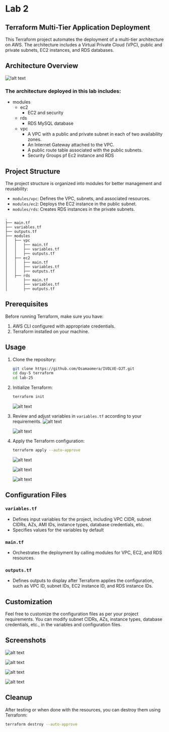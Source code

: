 # Lab 2
## Terraform Multi-Tier Application Deployment

This Terraform project automates the deployment of a multi-tier architecture on AWS. The architecture includes a Virtual Private Cloud (VPC), public and private subnets, EC2 instances, and RDS databases.

## Architecture Overview
![!alt text](screenshots/lab-25.drawio.svg)

### The architecture deployed in this lab includes:
- modules
    - ec2
        - EC2 and security
    - rds
        - RDS MySQL database
    - vpc 
        - A VPC with a public and private subnet in each of two availability zones.
        - An Internet Gateway attached to the VPC.
        - A public route table associated with the public subnets.
        - Security Groups pf Ec2 instance and RDS

## Project Structure

The project structure is organized into modules for better management and reusability:

- `modules/vpc`: Defines the VPC, subnets, and associated resources.
- `modules/ec2`: Deploys the EC2 instance in the public subnet.
- `modules/rds`: Creates RDS instances in the private subnets.
```
.
├── main.tf
├── variables.tf
├── outputs.tf
├── modules
│   ├── vpc
│   │   ├── main.tf
│   │   ├── variables.tf
│   │   ├── outputs.tf
│   ├── ec2
│   │   ├── main.tf
│   │   ├── variables.tf
│   │   ├── outputs.tf
│   ├── rds
│       ├── main.tf
│       ├── variables.tf
│       ├── outputs.tf
```

## Prerequisites

Before running Terraform, make sure you have:

1. AWS CLI configured with appropriate credentials.
2. Terraform installed on your machine.

## Usage

1. Clone the repository:

   ```bash
   git clone https://github.com/Osamaomera/IVOLVE-OJT.git
   cd day-5 terraform
   cd lab-25
   ```

2. Initialize Terraform:

   ```bash
   terraform init
   ```
   ![alt text](screenshots/lab-25-init.png)

3. Review and adjust variables in `variables.tf` according to your requirements.
   ![alt text](screenshots/lab-25-plan1.png)

   ![alt text](screenshots/lab-25-plan2.png)
4. Apply the Terraform configuration:

   ```bash
   terraform apply --auto-approve
   ```
   ![alt text](screenshots/lab-25-apply1.png)

   ![alt text](screenshots/lab-25-apply2.png)   

   ![alt text](screenshots/lab-25-apply3.png)

## Configuration Files

### `variables.tf`

- Defines input variables for the project, including VPC CIDR, subnet CIDRs, AZs, AMI IDs, instance types, database credentials, etc.
- Specifies values for the variables by default

### `main.tf`

- Orchestrates the deployment by calling modules for VPC, EC2, and RDS resources.

### `outputs.tf`

- Defines outputs to display after Terraform applies the configuration, such as VPC ID, subnet IDs, EC2 instance ID, and RDS instance IDs.

## Customization

Feel free to customize the configuration files as per your project requirements. You can modify subnet CIDRs, AZs, instance types, database credentials, etc., in the variables and configuration files.

## Screenshots

   ![alt text](screenshots/lab-25-subnets.png)

   ![alt text](screenshots/lab-25-rt.png)

   ![alt text](screenshots/lab-25-igw.png)

   ![alt text](screenshots/lab-25-rds.png)
## Cleanup

After testing or when done with the resources, you can destroy them using Terraform:

```bash
terraform destroy --auto-approve
```


